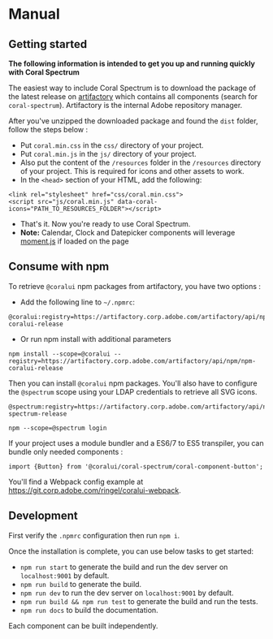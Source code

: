 # Manual

## Getting started

**The following information is intended to get you up and running quickly with Coral Spectrum**

The easiest way to include Coral Spectrum is to download the package of the 
latest release on [artifactory](https://artifactory.corp.adobe.com/) which contains all components (search for `coral-spectrum`).
Artifactory is the internal Adobe repository manager.
 
After you've unzipped the downloaded package and found the `dist` folder, follow the steps below :
* Put `coral.min.css` in the `css/` directory of your project.
* Put `coral.min.js` in the `js/` directory of your project.
* Also put the content of the `/resources` folder in the `/resources` directory of your project. 
This is required for icons and other assets to work.
* In the `<head>` section of your HTML, add the following:
```
<link rel="stylesheet" href="css/coral.min.css">
<script src="js/coral.min.js" data-coral-icons="PATH_TO_RESOURCES_FOLDER"></script>
```
* That's it. Now you're ready to use Coral Spectrum.
* **Note:** Calendar, Clock and Datepicker components will leverage [moment.js](http://momentjs.com/) if loaded on the page

## Consume with npm
 
To retrieve `@coralui` npm packages from artifactory, you have two options :
* Add the following line to `~/.npmrc`:
```
@coralui:registry=https://artifactory.corp.adobe.com/artifactory/api/npm/npm-coralui-release
```
* Or run npm install with additional parameters
```
npm install --scope=@coralui --registry=https://artifactory.corp.adobe.com/artifactory/api/npm/npm-coralui-release
```

Then you can install `@coralui` npm packages. You'll also have to configure the `@spectrum` scope using your LDAP credentials to retrieve all SVG icons.
```
@spectrum:registry=https://artifactory.corp.adobe.com/artifactory/api/npm/npm-spectrum-release

npm --scope=@spectrum login
```

If your project uses a module bundler and a ES6/7 to ES5 transpiler, 
you can bundle only needed components :

```
import {Button} from '@coralui/coral-spectrum/coral-component-button';  
```

You'll find a Webpack config example at https://git.corp.adobe.com/ringel/coralui-webpack.

## Development
   
First verify the `.npmrc` configuration then run `npm i`.
 
Once the installation is complete, you can use below tasks to get started:
* `npm run start` to generate the build and run the dev server on `localhost:9001` by default.
* `npm run build` to generate the build.
* `npm run dev` to run the dev server on `localhost:9001` by default. 
* `npm run build && npm run test` to generate the build and run the tests.
* `npm run docs` to build the documentation. 

Each component can be built independently.
